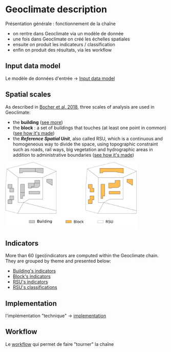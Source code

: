 # Geoclimate description



Présentation générale : fonctionnement de la chaîne

- on rentre dans Geoclimate via un modèle de donnée
- une fois dans Geoclimate on créé les échelles spatiales
- ensuite on produit les indicateurs / classification
- enfin on produit des résultats, via les workflow



## Input data model

Le modèle de données d'entrée -> [Input data model](./input_data_model.md)



## Spatial scales

As described in [Bocher et al, 2018](http://dx.doi.org/10.1016/j.uclim.2018.01.008), three scales of analysis are used in Geoclimate:

- the **building** ([see more](./spatial_units/building.md))
- the **block** : a set of buildings that touches (at least one point in common) ([see how it's made](./spatial_units/block.md))
- the ***Reference Spatial Unit***, also called  RSU, which is a continuous and homogeneous way to divide the space,  using topographic constraint such as roads, rail ways, big vegetation  and hydrographic areas in addition to administrative boundaries ([see how it's made](./spatial_units/rsu.md))



<img src="../resources/images/chain_documentation/building_block_rsu.png" style="zoom:40%;" />




## Indicators

More than 60 (geo)indicators are computed within the Geoclimate chain. They are grouped by theme and presented below: 

- [Building's indicators](./indicators/building.md)
- [Block's indicators](./indicators/block.md)
- [RSU's indicators](./indicators/rsu.md)
- [RSU's classifications](./indicators/rsu_classifications.md)

 

## Implementation

l'implémentation "technique" -> [implementation](./implementation.md)



## Workflow


Le [workflow](./workflow/description.md) qui permet de faire "tourner" la chaîne
